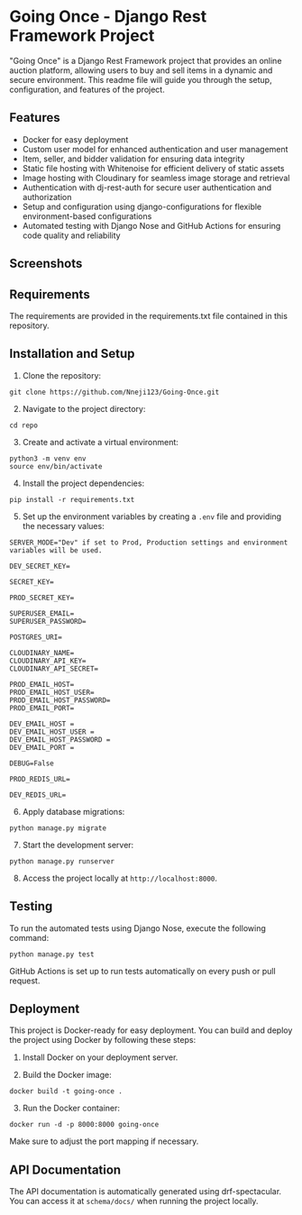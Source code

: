 # Going Once - Django Rest Framework Project

"Going Once" is a Django Rest Framework project that provides an online auction platform, allowing users to buy and sell items in a dynamic and secure environment. This readme file will guide you through the setup, configuration, and features of the project.

## Features

- Docker for easy deployment
- Custom user model for enhanced authentication and user management
- Item, seller, and bidder validation for ensuring data integrity
- Static file hosting with Whitenoise for efficient delivery of static assets
- Image hosting with Cloudinary for seamless image storage and retrieval
- Authentication with dj-rest-auth for secure user authentication and authorization
- Setup and configuration using django-configurations for flexible environment-based configurations
- Automated testing with Django Nose and GitHub Actions for ensuring code quality and reliability

## Screenshots




## Requirements
The requirements are provided in the requirements.txt file contained in this repository.

## Installation and Setup

1. Clone the repository:

```
git clone https://github.com/Nneji123/Going-Once.git
```

2. Navigate to the project directory:

```
cd repo
```

3. Create and activate a virtual environment:

```
python3 -m venv env
source env/bin/activate
```

4. Install the project dependencies:

```
pip install -r requirements.txt
```

5. Set up the environment variables by creating a `.env` file and providing the necessary values:

```
SERVER_MODE="Dev" if set to Prod, Production settings and environment variables will be used.

DEV_SECRET_KEY=

SECRET_KEY=

PROD_SECRET_KEY=

SUPERUSER_EMAIL=
SUPERUSER_PASSWORD=

POSTGRES_URI=

CLOUDINARY_NAME=
CLOUDINARY_API_KEY=
CLOUDINARY_API_SECRET=

PROD_EMAIL_HOST=
PROD_EMAIL_HOST_USER=
PROD_EMAIL_HOST_PASSWORD=
PROD_EMAIL_PORT=

DEV_EMAIL_HOST = 
DEV_EMAIL_HOST_USER = 
DEV_EMAIL_HOST_PASSWORD = 
DEV_EMAIL_PORT = 

DEBUG=False

PROD_REDIS_URL=

DEV_REDIS_URL=
```

6. Apply database migrations:

```
python manage.py migrate
```

7. Start the development server:

```
python manage.py runserver
```

8. Access the project locally at `http://localhost:8000`.

## Testing

To run the automated tests using Django Nose, execute the following command:

```
python manage.py test
```

GitHub Actions is set up to run tests automatically on every push or pull request.

## Deployment

This project is Docker-ready for easy deployment. You can build and deploy the project using Docker by following these steps:

1. Install Docker on your deployment server.

2. Build the Docker image:

```
docker build -t going-once .
```

3. Run the Docker container:

```
docker run -d -p 8000:8000 going-once
```

Make sure to adjust the port mapping if necessary.

## API Documentation

The API documentation is automatically generated using drf-spectacular. You can access it at `schema/docs/` when running the project locally.

